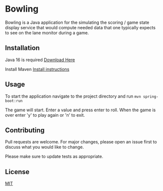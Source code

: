 # Bowling

Bowling is a Java application for the simulating the scoring / game state display service that would compute needed 
data that one typically expects to see on the lane monitor during a game.

## Installation

Java 16 is required
[Download Here](https://java.com/en/download/help/download_options.html)

Install Maven
[Install instructions](https://maven.apache.org/install.html)


## Usage

To start the application navigate to the project directory and run `mvn spring-boot:run`

The game will start. Enter a value and press enter to roll. When the game is over enter 'y' to play again or 'n' to exit.

## Contributing
Pull requests are welcome. For major changes, please open an issue first to discuss what you would like to change.

Please make sure to update tests as appropriate.

## License
[MIT](https://choosealicense.com/licenses/mit/)